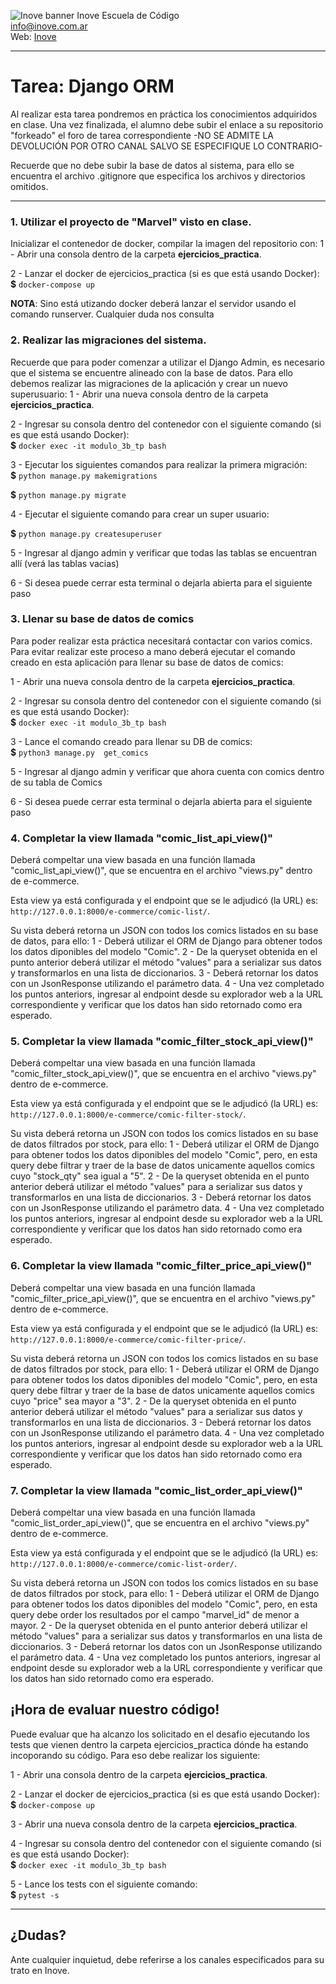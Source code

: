 ![Inove banner](/inove.jpg)
Inove Escuela de Código\
info@inove.com.ar\
Web: [Inove](http://inove.com.ar)

---
# Tarea: Django ORM

Al realizar esta tarea pondremos en práctica los conocimientos adquiridos en clase.
Una vez finalizada, el alumno debe subir el enlace a su repositorio "forkeado" el foro de tarea correspondiente -NO SE ADMITE LA DEVOLUCIÓN POR OTRO CANAL SALVO SE ESPECIFIQUE LO CONTRARIO- 

Recuerde que no debe subir la base de datos al sistema, para ello se encuentra el archivo .gitignore que especifica los archivos y directorios omitidos.

---

### 1. Utilizar el proyecto de "Marvel" visto en clase.
Inicializar el contenedor de docker, compilar la imagen del repositorio con:
1 - Abrir una consola dentro de la carpeta **ejercicios_practica**.

2 - Lanzar el docker de ejercicios_practica (si es que está usando Docker):\
**$** `docker-compose up`

__NOTA__: Sino está utizando docker deberá lanzar el servidor usando el comando runserver. Cualquier duda nos consulta

### 2. Realizar las migraciones del sistema.
Recuerde que para poder comenzar a utilizar el Django Admin, es necesario que el sistema se encuentre alineado con la base de datos. Para ello debemos realizar las migraciones de la aplicación y crear un nuevo superusuario:
1 - Abrir una nueva consola dentro de la carpeta **ejercicios_practica**.

2 - Ingresar su consola dentro del contenedor con el siguiente comando (si es que está usando Docker):\
**$** `docker exec -it modulo_3b_tp bash`

3 - Ejecutar los siguientes comandos para realizar la primera migración:\
**$** `python manage.py makemigrations`

**$** `python manage.py migrate`

4 - Ejecutar el siguiente comando para crear un super usuario:

**$** `python manage.py createsuperuser`

5 - Ingresar al django admin y verificar que todas las tablas se encuentran allí (verá las tablas vacias)

6 - Si desea puede cerrar esta terminal o dejarla abierta para el siguiente paso

### 3. Llenar su base de datos de comics
Para poder realizar esta práctica necesitará contactar con varios comics. Para evitar realizar este proceso a mano deberá ejecutar el comando creado en esta aplicación para llenar su base de datos de comics:

1 - Abrir una nueva consola dentro de la carpeta **ejercicios_practica**.

2 - Ingresar su consola dentro del contenedor con el siguiente comando (si es que está usando Docker):\
**$** `docker exec -it modulo_3b_tp bash`

3 - Lance el comando creado para llenar su DB de comics:\
**$** `python3 manage.py  get_comics`

5 - Ingresar al django admin y verificar que ahora cuenta con comics dentro de su tabla de Comics

6 - Si desea puede cerrar esta terminal o dejarla abierta para el siguiente paso

### 4. Completar la view llamada "comic_list_api_view()"
Deberá compeltar una view basada en una función llamada "comic_list_api_view()", que se encuentra en el archivo "views.py" dentro de e-commerce.

Esta view ya está configurada y el endpoint que se le adjudicó (la URL) es:\
`http://127.0.0.1:8000/e-commerce/comic-list/`.

Su vista deberá retorna un JSON con todos los comics listados en su base de datos, para ello:
1 - Deberá utilizar el ORM de Django para obtener todos los datos diponibles del modelo "Comic".
2 - De la queryset obtenida en el punto anterior deberá utilizar el método "values" para a serializar sus datos y transformarlos en una lista de diccionarios.
3 - Deberá retornar los datos con un JsonResponse utilizando el parámetro data.
4 - Una vez completado los puntos anteriors, ingresar al endpoint desde su explorador web a la URL correspondiente y verificar que los datos han sido retornado como era esperado.

### 5. Completar la view llamada "comic_filter_stock_api_view()"
Deberá compeltar una view basada en una función llamada "comic_filter_stock_api_view()", que se encuentra en el archivo "views.py" dentro de e-commerce.

Esta view ya está configurada y el endpoint que se le adjudicó (la URL) es:\
`http://127.0.0.1:8000/e-commerce/comic-filter-stock/`.

Su vista deberá retorna un JSON con todos los comics listados en su base de datos filtrados por stock, para ello:
1 - Deberá utilizar el ORM de Django para obtener todos los datos diponibles del modelo "Comic", pero, en esta query debe filtrar y traer de la base de datos unicamente aquellos comics cuyo "stock_qty" sea igual a "5".
2 - De la queryset obtenida en el punto anterior deberá utilizar el método "values" para a serializar sus datos y transformarlos en una lista de diccionarios.
3 - Deberá retornar los datos con un JsonResponse utilizando el parámetro data.
4 - Una vez completado los puntos anteriors, ingresar al endpoint desde su explorador web a la URL correspondiente y verificar que los datos han sido retornado como era esperado.

### 6. Completar la view llamada "comic_filter_price_api_view()"
Deberá compeltar una view basada en una función llamada "comic_filter_price_api_view()", que se encuentra en el archivo "views.py" dentro de e-commerce.

Esta view ya está configurada y el endpoint que se le adjudicó (la URL) es:\
`http://127.0.0.1:8000/e-commerce/comic-filter-price/`.

Su vista deberá retorna un JSON con todos los comics listados en su base de datos filtrados por stock, para ello:
1 - Deberá utilizar el ORM de Django para obtener todos los datos diponibles del modelo "Comic", pero, en esta query debe filtrar y traer de la base de datos unicamente aquellos comics cuyo "price" sea mayor a "3".
2 - De la queryset obtenida en el punto anterior deberá utilizar el método "values" para a serializar sus datos y transformarlos en una lista de diccionarios.
3 - Deberá retornar los datos con un JsonResponse utilizando el parámetro data.
4 - Una vez completado los puntos anteriors, ingresar al endpoint desde su explorador web a la URL correspondiente y verificar que los datos han sido retornado como era esperado.

### 7. Completar la view llamada "comic_list_order_api_view()"
Deberá compeltar una view basada en una función llamada "comic_list_order_api_view()", que se encuentra en el archivo "views.py" dentro de e-commerce.

Esta view ya está configurada y el endpoint que se le adjudicó (la URL) es:\
`http://127.0.0.1:8000/e-commerce/comic-list-order/`.

Su vista deberá retorna un JSON con todos los comics listados en su base de datos filtrados por stock, para ello:
1 - Deberá utilizar el ORM de Django para obtener todos los datos diponibles del modelo "Comic", pero, en esta query debe order los resultados por el campo "marvel_id" de menor a mayor.
2 - De la queryset obtenida en el punto anterior deberá utilizar el método "values" para a serializar sus datos y transformarlos en una lista de diccionarios.
3 - Deberá retornar los datos con un JsonResponse utilizando el parámetro data.
4 - Una vez completado los puntos anteriors, ingresar al endpoint desde su explorador web a la URL correspondiente y verificar que los datos han sido retornado como era esperado.

## ¡Hora de evaluar nuestro código!
Puede evaluar que ha alcanzo los solicitado en el desafio ejecutando los tests que vienen dentro la carpeta ejercicios_practica dónde ha estando incoporando su código. Para eso debe realizar los siguiente:

1 - Abrir una consola dentro de la carpeta **ejercicios_practica**.

2 - Lanzar el docker de ejercicios_practica (si es que está usando Docker):\
**$** `docker-compose up`

3 - Abrir una nueva consola dentro de la carpeta **ejercicios_practica**.

4 - Ingresar su consola dentro del contenedor con el siguiente comando (si es que está usando Docker):\
**$** `docker exec -it modulo_3b_tp bash`

5 - Lance los tests con el siguiente comando:\
**$** `pytest -s`


---

## ¿Dudas?
Ante cualquier inquietud, debe referirse a los canales especificados para su trato en Inove.